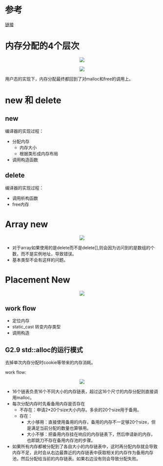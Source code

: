 # 参考
[链接](https://www.bilibili.com/video/BV1Kb411B7N8?p=1)

# 内存分配的4个层次

<div align="center">

![][MemoryHierarchy]

![][MemoryHierarchy1]

</div>

用户态的实现下，内存分配最终都回到了对malloc和free的调用上。

[MemoryHierarchy]: ./MemoryHierarchy.jpg
[MemoryHierarchy1]: ./MemoryHierarchy1.jpg

# new 和 delete
## new
编译器的实现过程：
- 分配内存
  - 内存大小
  - 根据类形成内存布局
- 调用构造函数

## delete
编译器的实现过程：
- 调用析构函数
- free内存

# Array new
<div align="center">

![][ArrayNewMemStructure]

</div>

- 对于array如果使用的是delete而不是delete[],则会因为访问到的是数组的个数，而不是实例地址，导致错误。
- 基本类型不会有这样的问题。

[ArrayNewMemStructure]: ./ArrayNewMemStructure.jpg

# Placement New

<div align="center">

![][PlacementNewWorkFlow]

</div>

## work flow
- 定位内存
- static_cast 转变内存类型
- 调用构造

[PlacementNewWorkFlow]: ./PlacementNewWorkFlow.jpg

## G2.9 std::alloc的运行模式
去掉单次内存分配时cookie等带来的内存消耗。

work flow:

<div align="center">

![][AllocWorkFlow]

</div>

- 16个链表负责16个不同大小的内存链表，超过这16个尺寸的内存分配则直接调用malloc。
- 每次分配内存时先看备用内存是否存在
  - 不存在：申请2*20个size大小内存。多余的20个size用于备用。
  - 存在：
    - 大小够用：直接使用备用的内存，备用的内存不一定够20个size，但是满足当前分配的数量也算够用。
    - 大小不够：把备用内存挂在响应的内存链表下，然后申请新的内存，也即跳刀不存在备用内存池的步骤。
- 如果所有内存都被分配到了各自大小的内存链表中，这时再分配内存就会导致内存不足，此时会从右边最靠近的内存链表中获取相关的内存作为备用内存池，然后分配给当前的内存链表。如果右边没有则会导致分配失败。

[AllocWorkFlow]: ./AllocWorkFlow.jpg